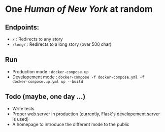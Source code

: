 One _Human of New York_ at random
=

Endpoints:
--

- `/` : Redirects to any story
- `/long/` : Redirects to a long story (over 500 char)

Run
--

- Production mode : `docker-compose up`
- Developement mode : `docker-compose -f docker-compose.yml -f docker-compose.up.yml up --build`

Todo (maybe, one day ...)
--

- Write tests
- Proper web server in production (currently, Flask's developement server is used)
- A homepage to introduce the different mode to the public
